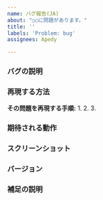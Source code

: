 ```yaml
---
name: バグ報告(JA)
about: "○○に問題があります。"
title: ''
labels: 'Problem: bug'
assignees: Apedy

---
```


### バグの説明
<!-- どのような問題が発生するかを明確かつ簡潔に記述してください。 -->


### 再現する方法
**その問題を再現する手順:**
1. 
2. 
3. 

### 期待される動作
<!-- 期待される動作を明確かつ簡潔に記述してください。 -->


### スクリーンショット
<!-- もしスクリーンショットがあれば、ぜひ追加してください。 -->


### バージョン
<!-- 問題が発生したバージョンを正確に記述してください。 -->


### 補足の説明
<!-- その他、補足等があれば、記述してください。  -->
